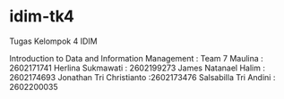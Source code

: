# idim-tk4
 Tugas Kelompok 4 IDIM

Introduction to Data and Information Management : Team 7
Maulina : 2602171741 
Herlina Sukmawati : 2602199273 
James Natanael Halim : 2602174693 
Jonathan Tri Christianto :2602173476 
Salsabilla Tri Andini : 2602200035
